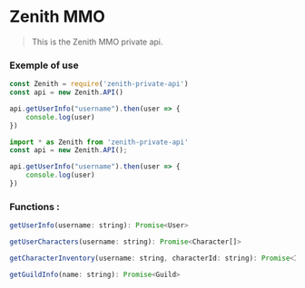 # Zenith MMO
> This is the Zenith MMO private api.

### Exemple of use

```js
const Zenith = require('zenith-private-api')
const api = new Zenith.API()

api.getUserInfo("username").then(user => {
    console.log(user)
})
```

```ts
import * as Zenith from 'zenith-private-api'
const api = new Zenith.API();

api.getUserInfo("username").then(user => {
    console.log(user)
})
```

### Functions :
```js
getUserInfo(username: string): Promise<User>
```

```js
getUserCharacters(username: string): Promise<Character[]>
```

````js
getCharacterInventory(username: string, characterId: string): Promise<Item[]>
````

```js
getGuildInfo(name: string): Promise<Guild>
```
